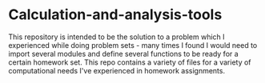 # Calculation-and-analysis-tools
This repository is intended to be the solution to a problem which I experienced while doing problem sets - many times I found I would need to import several modules and define several functions to be ready for a certain homework set. This repo contains a variety of files for a variety of computational needs I've experienced in homework assignments.
